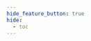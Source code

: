```yaml
---
hide_feature_button: true
hide:
  - toc
---
```


<h1></h1>

<swagger-ui src="https://api.curve.finance/v1/openapi.json"></swagger-ui>

